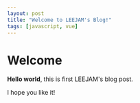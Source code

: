 ```yaml
---
layout: post
title: "Welcome to LEEJAM's Blog!"
tags: [javascript, vue]
---
```


# Welcome

**Hello world**, this is first LEEJAM's blog post.

I hope you like it!
